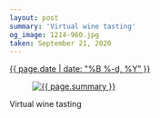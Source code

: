 ```yaml
---
layout: post
summary: 'Virtual wine tasting'
og_image: 1214-960.jpg
taken: September 21, 2020
---
```


<div class="post">
 <time>
  <a href="/1214">
   {{ page.date | date: "%B %-d, %Y" }}
  </a>
 </time>
 <a href="/1214">
  <figure data-taken="9/21/2020">
   <img alt="{{ page.summary }}" sizes="(min-width: 700px) 50vw, calc(100vw - 2rem)" src="{{ site.assets_url }}/1214-480.jpg" srcset="{{ site.assets_url }}/1214-240.jpg 240w, {{ site.assets_url }}/1214-480.jpg 480w, {{ site.assets_url }}/1214-720.jpg 720w, {{ site.assets_url }}/1214-960.jpg 960w"/>
  </figure>
 </a>
 <span>
  Virtual wine tasting
 </span>
</div>
